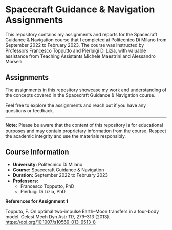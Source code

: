 # Spacecraft Guidance & Navigation Assignments

This repository contains my assignments and reports for the Spacecraft Guidance & Navigation course that I completed at Politecnico Di Milano from September 2022 to February 2023. The course was instructed by Professors Francesco Topputto and Pierluigi Di Lizia, with valuable assistance from Teaching Assistants Michele Maestrini and Alessandro Morselli.


## Assignments

The assignments in this repository showcase my work and understanding of the concepts covered in the Spacecraft Guidance & Navigation course.

Feel free to explore the assignments and reach out if you have any questions or feedback.

---

**Note:** Please be aware that the content of this repository is for educational purposes and may contain proprietary information from the course. Respect the academic integrity and use the materials responsibly.

## Course Information

- **University:** Politecnico Di Milano
- **Course:** Spacecraft Guidance & Navigation
- **Duration:** September 2022 to February 2023
- **Professors:**
  - Francesco Topputto, PhD
  - Pierluigi Di Lizia, PhD

**References for Assignment 1**

Topputo, F. On optimal two-impulse Earth–Moon transfers in a four-body model. Celest Mech Dyn Astr 117, 279–313 (2013). https://doi.org/10.1007/s10569-013-9513-8

